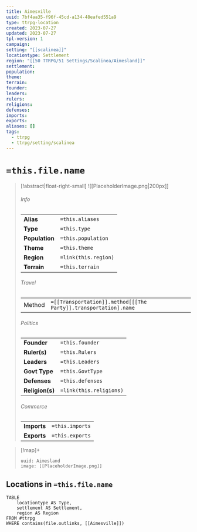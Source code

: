 ```yaml
---
title: Aimesville
uuid: 7bf4aa35-f96f-45cd-a134-48eafed551a9
type: ttrpg-location
created: 2023-07-27
updated: 2023-07-27
tpl-version: 1
campaign: 
setting: "[[scalinea]]"
locationtype: Settlement
region: "[[50 TTRPG/51 Settings/Scalinea/Aimesland]]"
settlement: 
population: 
theme: 
terrain: 
founder: 
leaders: 
rulers: 
religions: 
defenses: 
imports: 
exports: 
aliases: []
tags:
  - ttrpg
  - ttrpg/setting/scalinea
---
```

# `=this.file.name`

> [!abstract|float-right-small]
> ![[PlaceholderImage.png|200px]]
>
> ###### Info
>
> | | |
> | --- | --- |
> | **Alias** | `=this.aliases` |
> | **Type** | `=this.type` |
> | **Population** | `=this.population` |
> | **Theme** | `=this.theme` |
> | **Region** | `=link(this.region)` |
> | **Terrain** | `=this.terrain` |
>
> ###### Travel
>
> | | |
> | --- | --- |
> | Method | `=[[Transportation]].method[[[The Party]].transportation].name` |
>
> ###### Politics
>
> | | |
> | ---|---|
> | **Founder** | `=this.founder` |
> | **Ruler(s)** | `=this.Rulers` |
> | **Leaders** | `=this.Leaders` |
> | **Govt Type** | `=this.GovtType` |
> | **Defenses** | `=this.defenses` |
> | **Religion(s)** | `=link(this.religions)` |
>
> ###### Commerce
>
> | | |
> | ---|---|
> | **Imports** | `=this.imports` |
> | **Exports** | `=this.exports` |

> [!map]+
>
> ```leaflet
> uuid: Aimesland
> image: [[PlaceholderImage.png]]
> ```

## Locations in `=this.file.name`

```dataview
TABLE 
    locationtype AS Type,
    settlement AS Settlement,
    region AS Region
FROM #ttrpg
WHERE contains(file.outlinks, [[Aimesville]])
```

